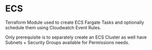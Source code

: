 # ECS
Terraform Module used to create ECS Fargate Tasks and optionally schedule them using Cloudwatch Event Rules.

Only prerequisite is to separately create an ECS Cluster as well have Subnets + Security Groups available for Permissions needs.